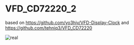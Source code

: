 # VFD_CD72220_2
based on  https://github.com/yo3hjv/VFD-Display-Clock and https://github.com/tehniq3/VFD_CD72220

![real](https://github.com/tehniq3/VFD_CD72220_2/blob/main/photos/NTP_CD7220_real1.png)
